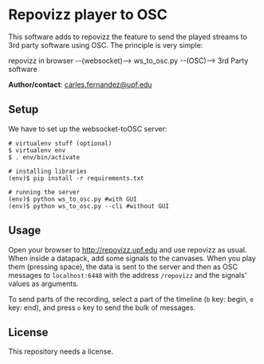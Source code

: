 Repovizz player to OSC
======================

This software adds to repovizz the feature to send the played streams to 3rd party
software using OSC. The principle is very simple:

repovizz in browser --(websocket)--> ws_to_osc.py --(OSC)--> 3rd Party software

**Author/contact**: carles.fernandez@upf.edu


Setup
-----

We have to set up the websocket-toOSC server:

```
# virtualenv stuff (optional)
$ virtualenv env
$ . env/bin/activate

# installing libraries
(env)$ pip install -r requirements.txt

# running the server
(env)$ python ws_to_osc.py #with GUI
(env)$ python ws_to_osc.py --cli #without GUI
```


Usage
-----

Open your browser to http://repovizz.upf.edu and use repovizz as usual.
When inside a datapack, add some signals to the canvases. When you play them (pressing space),
the data is sent to the server and then as OSC messages to `localhost:6448` with the address `/repovizz`
and the signals' values as arguments.

To send parts of the recording, select a part of the timeline (`b` key: begin, `e` key: end),
and press `o` key to send the bulk of messages.

License
-------

This repository needs a license.
